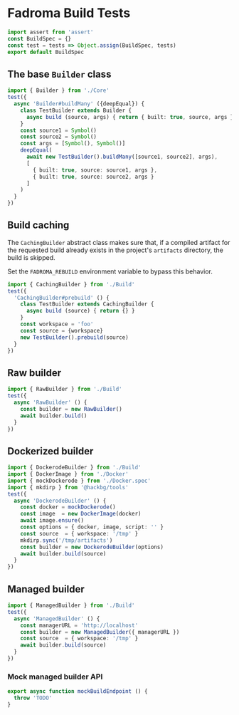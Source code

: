 # Fadroma Build Tests

```typescript
import assert from 'assert'
const BuildSpec = {}
const test = tests => Object.assign(BuildSpec, tests)
export default BuildSpec
```

## The base `Builder` class

```typescript
import { Builder } from './Core'
test({
  async 'Builder#buildMany' ({deepEqual}) {
    class TestBuilder extends Builder {
      async build (source, args) { return { built: true, source, args } }
    }
    const source1 = Symbol()
    const source2 = Symbol()
    const args = [Symbol(), Symbol()]
    deepEqual(
      await new TestBuilder().buildMany([source1, source2], args),
      [
        { built: true, source: source1, args },
        { built: true, source: source2, args }
      ]
    )
  }
})
```

## Build caching

The `CachingBuilder` abstract class makes sure that,
if a compiled artifact for the requested build
already exists in the project's `artifacts` directory,
the build is skipped.

Set the `FADROMA_REBUILD` environment variable to bypass this behavior.

```typescript
import { CachingBuilder } from './Build'
test({
  'CachingBuilder#prebuild' () {
    class TestBuilder extends CachingBuilder {
      async build (source) { return {} }
    }
    const workspace = 'foo'
    const source = {workspace}
    new TestBuilder().prebuild(source)
  }
})
```

## Raw builder

```typescript
import { RawBuilder } from './Build'
test({
  async 'RawBuilder' () {
    const builder = new RawBuilder()
    await builder.build()
  }
})
```

## Dockerized builder

```typescript
import { DockerodeBuilder } from './Build'
import { DockerImage } from './Docker'
import { mockDockerode } from './Docker.spec'
import { mkdirp } from '@hackbg/tools'
test({
  async 'DockerodeBuilder' () {
    const docker = mockDockerode()
    const image  = new DockerImage(docker)
    await image.ensure()
    const options = { docker, image, script: '' }
    const source  = { workspace: '/tmp' }
    mkdirp.sync('/tmp/artifacts')
    const builder = new DockerodeBuilder(options)
    await builder.build(source)
  }
})
```

## Managed builder

```typescript
import { ManagedBuilder } from './Build'
test({
  async 'ManagedBuilder' () {
    const managerURL = 'http://localhost'
    const builder = new ManagedBuilder({ managerURL })
    const source  = { workspace: '/tmp' }
    await builder.build(source)
  }
})
```

### Mock managed builder API

```typescript
export async function mockBuildEndpoint () {
  throw 'TODO'
}
```
